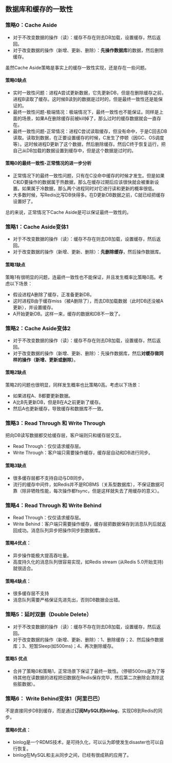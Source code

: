 ## 数据库和缓存的一致性
### 策略0：Cache Aside

- 对于不改变数据的操作（读）：缓存不存在则去DB加载，设置缓存，然后返回。
- 对于改变数据的操作（新增、更新、删除）：**先操作数据库**的数据，然后删除缓存。

虽然Cache Aside策略是事实上的缓存一致性实现，还是存在一些问题。
#### 策略0缺点

- 实时一致性问题：进程A尝试更新数据，它先更新DB，但是在删除缓存之前，进程B读取了缓存。这时候B读到的数据是过时的，但是最终一致性还是能保证的。
- 最终一致性问题-极端情况：极端情况下，最终一致性也不能保证。同样是上面的场景，如果A在删除缓存前被kill掉了，那么过时的缓存数据就会一直存在。
- 最终一致性问题-正常情况：进程C尝试读取缓存，但没有命中，于是C回去DB读取。读取到数据，在正要设置缓存的时候，C发生了停顿（因GC、OS调度等）。这时候进程D更新了这个数据，然后删除缓存。然后C终于恢复运行，把自己从DB加载的数据设置到缓存中，但是这个数据是过时的。

#### 策略0的最终一致性-正常情况的进一步分析

- 正常情况下的最终一致性问题，只有在C没命中缓存的时候才发生。但是如果C和D要操作的数据属于热数据，那么在缓存过期后应该很快就会被重新设置。如果属于冷数据，那么两个进程同时对它进行读和更新的概率很低。
- 大多数时候，写Redis比写DB快得多。在D更新DB数据之前，C就已经把缓存设置好了。

总的来说，正常情况下Cache Aside是可以保证最终一致性的。
### 策略1：Cache Aside变体1

- 对于不改变数据的操作（读）：缓存不存在则去DB加载，设置缓存，然后返回。
- 对于改变数据的操作（新增、更新、删除）：**先删除缓存**，然后操作数据库。

#### 策略1缺点
策略1有很明显的问题，连最终一致性也不能保证，并且发生概率比策略0高。考虑以下场景：

- 假设进程A删除了缓存，正准备更新DB。
- 这时进程B由于缓存miss（被A删除了），而去DB加载数据（此时DB还没被A更新），并设置缓存。
- A开始更新DB。这样一来，缓存的数据和DB不一致了。

### 策略2：Cache Aside变体2

- 对于不改变数据的操作（读）：缓存不存在则去DB加载，设置缓存，然后返回。
- 对于改变数据的操作（新增、更新、删除）：先操作数据库，然后**对缓存做同样的操作（新增、更新或删除）**。

#### 策略2缺点
策略2的问题也很明显，同样发生概率也比策略0高。考虑以下场景：

- 如果进程A、B都要更新数据。
- A比B先更新DB，但是B在A之前更新了缓存。
- 然后A也更新缓存，导致缓存和数据库不一致。

### 策略3：Read Through 和 Write Through
把向DB读写数据都交给缓存层，客户端则只和缓存层交互。

- Read Through：仅仅请求缓存层。
- Write Through：客户端只需要操作缓存，缓存层自动和DB进行同步。

#### 策略3缺点

- 很多缓存层都不支持自动与DB同步。
- 流行的缓存中间件，如Redis并不是RDBMS（关系型数据库），不保证数据可靠（除非牺牲性能，每次操作都fsync，但是这样就失去了用缓存的意义）。

### 策略4：Read Through 和 Write Behind

- Read Through：仅仅请求缓存层。
- Write Behind：客户端只需要操作缓存，缓存层把数据保存到消息队列后就返回成功。消息队列异步把操作同步到数据库。

#### 策略4优点：

- 异步操作能极大提高吞吐量。
- 高度持久化的消息队列很容易实现，如Redis stream (从Redis 5.0开始支持)就很适合。

#### 策略4缺点：

- 很多缓存层不支持
- 消息队列需要严格保证先进先出，否则DB数据会出错。

### 策略5：延时双删（Double Delete）

- 对于不改变数据的操作（读）：缓存不存在则去DB加载，设置缓存，然后返回。
- 对于改变数据的操作（新增、更新、删除）：1、删除缓存；2、然后操作数据库；3、短暂Sleep(如500ms)；4、再次删除缓存。

#### 策略5 优点

- 合并了策略0和策略1，正常场景下保证了最终一致性。（停顿500ms是为了等待其他在读数据的进程把旧数据在Redis保存完毕，然后第二次删除会清除这些脏数据）。

### 策略6： Write Behind变体1（阿里巴巴）

不是直接同步DB到缓存，而是通过**订阅MySQL的binlog**，实现DB到Redis的同步。

#### 策略6优点：

- binlog是一个RDMS技术，是可持久化，可以认为即使发生disaster也可以自行恢复。
- binlog在MySQL和主从同步之间，已经有很成熟的应用了。